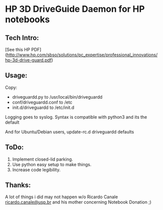 HP 3D DriveGuide Daemon for HP notebooks
==============

Tech Intro:
--------------

[See this HP PDF] (http://www.hp.com/sbso/solutions/pc_expertise/professional_innovations/hp-3d-drive-guard.pdf)

Usage: 
--------------

Copy:

- driveguardd.py to /usr/local/bin/driveguardd 
- conf/driveguardd.conf to /etc
- init.d/driveguardd to /etc/init.d

Logging goes to syslog. Syntax is compatible with python3 and its the default

And for Ubuntu/Debian users, update-rc.d driveguardd defaults

ToDo:
--------------

1. Implement closed-lid parking.
2. Use python easy setup to make things.
3. Increase code legibility.

Thanks:
--------------

A lot of things i did may not happen w/o Ricardo Canale <ricardo.canale@usp.br> and his mother concerning Notebook Donation ;)

